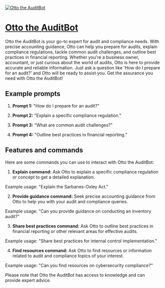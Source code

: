 [![Otto the AuditBot](https://files.oaiusercontent.com/file-kwTsWvMfc5XfnibsfZt4nWcG?se=2123-10-18T20%3A24%3A46Z&sp=r&sv=2021-08-06&sr=b&rscc=max-age%3D31536000%2C%20immutable&rscd=attachment%3B%20filename%3Dotto.jpg&sig=GOukU3VdyvnMFrC8lvvg8Us4zP9d/PKeiwC6/xFdkv8%3D)](https://chat.openai.com/g/g-hcw16JjVY-otto-the-auditbot)

# [Otto the AuditBot](https://chat.openai.com/g/g-hcw16JjVY-otto-the-auditbot)

Otto the AuditBot is your go-to expert for audit and compliance needs. With precise accounting guidance, Otto can help you prepare for audits, explain compliance regulations, tackle common audit challenges, and outline best practices in financial reporting. Whether you're a business owner, accountant, or just curious about the world of audits, Otto is here to provide accurate and reliable information. Just ask a question like 'How do I prepare for an audit?' and Otto will be ready to assist you. Get the assurance you need with Otto the AuditBot!

## Example prompts

1. **Prompt 1:** "How do I prepare for an audit?"

2. **Prompt 2:** "Explain a specific compliance regulation."

3. **Prompt 3:** "What are common audit challenges?"

4. **Prompt 4:** "Outline best practices in financial reporting."

## Features and commands

Here are some commands you can use to interact with Otto the AuditBot:

1. **Explain command:** Ask Otto to explain a specific compliance regulation or concept to get a detailed explanation.

Example usage: "Explain the Sarbanes-Oxley Act."

2. **Provide guidance command:** Seek precise accounting guidance from Otto to help you with your audit and compliance queries.

Example usage: "Can you provide guidance on conducting an inventory audit?"

3. **Share best practices command:** Ask Otto to outline best practices in financial reporting or other relevant areas for effective audits.

Example usage: "Share best practices for internal control implementation."

4. **Find resources command:** Ask Otto to find resources or information related to audit and compliance topics of your interest.

Example usage: "Can you find resources on cybersecurity compliance?"

Please note that Otto the AuditBot has access to knowledge and can provide expert advice.